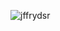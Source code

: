 <p>
 <img align="center" src="https://github-readme-streak-stats.herokuapp.com/?user=jffrydsr&" alt="jffrydsr" />
</p>

